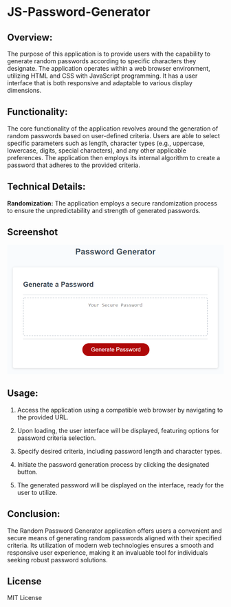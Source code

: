 # JS-Password-Generator

## Overview:
The purpose of this application is to provide users with the capability to generate random passwords according to specific characters they designate. The application operates within a web browser environment, utilizing HTML and CSS with JavaScript programming. It has a user interface that is both responsive and adaptable to various display dimensions.

## Functionality:
The core functionality of the application revolves around the generation of random passwords based on user-defined criteria. Users are able to select specific parameters such as length, character types (e.g., uppercase, lowercase, digits, special characters), and any other applicable preferences. The application then employs its internal algorithm to create a password that adheres to the provided criteria.

## Technical Details:
**Randomization:** The application employs a secure randomization process to ensure the unpredictability and strength of generated passwords.

## Screenshot
![screenshot of index.html](./assets/images/screenshot.png)

## Usage:
1. Access the application using a compatible web browser by navigating to the provided URL.

2. Upon loading, the user interface will be displayed, featuring options for password criteria selection.

3. Specify desired criteria, including password length and character types.

4. Initiate the password generation process by clicking the designated button.

5. The generated password will be displayed on the interface, ready for the user to utilize.

## Conclusion:
The Random Password Generator application offers users a convenient and secure means of generating random passwords aligned with their specified criteria. Its utilization of modern web technologies ensures a smooth and responsive user experience, making it an invaluable tool for individuals seeking robust password solutions.
 
 ## License
 MIT License